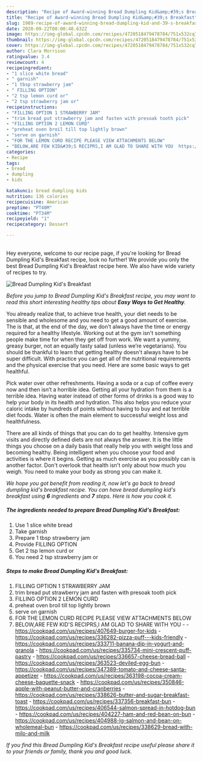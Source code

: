 ```yaml
---
description: "Recipe of Award-winning Bread Dumpling Kid&amp;#39;s Breakfast"
title: "Recipe of Award-winning Bread Dumpling Kid&amp;#39;s Breakfast"
slug: 1989-recipe-of-award-winning-bread-dumpling-kid-and-39-s-breakfast
date: 2020-09-22T08:00:48.632Z
image: https://img-global.cpcdn.com/recipes/4720518479478784/751x532cq70/bread-dumpling-kids-breakfast-recipe-main-photo.jpg
thumbnail: https://img-global.cpcdn.com/recipes/4720518479478784/751x532cq70/bread-dumpling-kids-breakfast-recipe-main-photo.jpg
cover: https://img-global.cpcdn.com/recipes/4720518479478784/751x532cq70/bread-dumpling-kids-breakfast-recipe-main-photo.jpg
author: Clara Morrison
ratingvalue: 3.4
reviewcount: 4
recipeingredient:
- "1 slice white bread"
- " garnish"
- "1 tbsp strawberry jam"
- " FILLING OPTION"
- "2 tsp lemon curd or"
- "2 tsp strawberry jam or"
recipeinstructions:
- "FILLING OPTION 1 STRAWBERRY JAM"
- "trim bread put strawberry jam and fasten with presoak tooth pick"
- "FILLING OPTION 2 LEMON CURD"
- "preheat oven broil till top lightly brown"
- "serve on garnish"
- "FOR THE LEMON CURD RECIPE PLEASE VIEW ATTACHMENTS BELOW"
- "BELOW,ARE FEW KID&#39;S RECIPRS,I AM GLAD TO SHARE WITH YOU  https://cookpad.com/us/recipes/407649-burger-for-kids https://cookpad.com/us/recipes/336282-pizza-puff---kids-friendly https://cookpad.com/us/recipes/333711-banana-dip-in-yogurt-and-granola https://cookpad.com/us/recipes/335734-mini-crescent-puff-pastry https://cookpad.com/us/recipes/336657-cheese-bread-ball https://cookpad.com/us/recipes/363523-deviled-egg-bun https://cookpad.com/us/recipes/347389-tomato-and-cheese-santa-appetizer https://cookpad.com/us/recipes/363198-cocoa-cream-cheese-baquette-snack https://cookpad.com/us/recipes/350846-apple-with-peanut-butter-and-cranberries https://cookpad.com/us/recipes/338626-butter-and-sugar-breakfast-toast https://cookpad.com/us/recipes/337356-breakfast-bun https://cookpad.com/us/recipes/406544-salmon-spread-in-hotdog-bun https://cookpad.com/us/recipes/404227-ham-and-red-bean-on-bun https://cookpad.com/us/recipes/404988-lg-salmon-and-bean-on-wholemeal-bun https://cookpad.com/us/recipes/338629-bread-with-milo-and-milk"
categories:
- Recipe
tags:
- bread
- dumpling
- kids

katakunci: bread dumpling kids 
nutrition: 136 calories
recipecuisine: American
preptime: "PT40M"
cooktime: "PT34M"
recipeyield: "1"
recipecategory: Dessert

---
```

<br>
Hey everyone, welcome to our recipe page, if you're looking for Bread Dumpling Kid&#39;s Breakfast recipe, look no further! We provide you only the best Bread Dumpling Kid&#39;s Breakfast recipe here. We also have wide variety of recipes to try.
<br>


![Bread Dumpling Kid&#39;s Breakfast](https://img-global.cpcdn.com/recipes/4720518479478784/751x532cq70/bread-dumpling-kids-breakfast-recipe-main-photo.jpg)

<i>Before you jump to Bread Dumpling Kid&#39;s Breakfast recipe, you may want to read this short interesting healthy tips about <strong>Easy Ways to Get Healthy</strong>.</i>

You already realize that, to achieve true health, your diet needs to be sensible and wholesome and you need to get a good amount of exercise. The  is that, at the end of the day, we don't always have the time or energy required for a healthy lifestyle. Working out at the gym isn't something people make time for when they get off from work. We want a yummy, greasy burger, not an equally tasty salad (unless we’re vegetarians). You should be thankful to learn that getting healthy doesn't always have to be super difficult. With practice you can get all of the nutritional requirements and the physical exercise that you need. Here are some basic ways to get healthful.

Pick water over other refreshments. Having a soda or a cup of coffee every now and then isn’t a horrible idea. Getting all your hydration from them is a terrible idea. Having water instead of other forms of drinks is a good way to help your body in its health and hydration. This also helps you reduce your caloric intake by hundreds of points without having to buy and eat terrible diet foods. Water is often the main element to successful weight loss and healthfulness.

There are all kinds of things that you can do to get healthy. Intensive gym visits and directly defined diets are not always the answer. It is the little things you choose on a daily basis that really help you with weight loss and becoming healthy. Being intelligent when you choose your food and activities is where it begins. Getting as much exercise as you possibly can is another factor. Don't overlook that health isn't only about how much you weigh. You need to make your body as strong you can make it. 


<i>We hope you got benefit from reading it, now let's go back to bread dumpling kid&#39;s breakfast recipe. You can have bread dumpling kid&#39;s breakfast using <strong>6</strong> ingredients and <strong>7</strong> steps. Here is how you cook it.
</i>

##### The ingredients needed to prepare Bread Dumpling Kid&#39;s Breakfast:

1. Use 1 slice white bread
1. Take  garnish
1. Prepare 1 tbsp strawberry jam
1. Provide  FILLING OPTION
1. Get 2 tsp lemon curd or
1. You need 2 tsp strawberry jam or


##### Steps to make Bread Dumpling Kid&#39;s Breakfast:

1. FILLING OPTION 1 STRAWBERRY JAM
1. trim bread put strawberry jam and fasten with presoak tooth pick
1. FILLING OPTION 2 LEMON CURD
1. preheat oven broil till top lightly brown
1. serve on garnish
1. FOR THE LEMON CURD RECIPE PLEASE VIEW ATTACHMENTS BELOW
1. BELOW,ARE FEW KID&#39;S RECIPRS,I AM GLAD TO SHARE WITH YOU -  - https://cookpad.com/us/recipes/407649-burger-for-kids - https://cookpad.com/us/recipes/336282-pizza-puff---kids-friendly - https://cookpad.com/us/recipes/333711-banana-dip-in-yogurt-and-granola - https://cookpad.com/us/recipes/335734-mini-crescent-puff-pastry - https://cookpad.com/us/recipes/336657-cheese-bread-ball - https://cookpad.com/us/recipes/363523-deviled-egg-bun - https://cookpad.com/us/recipes/347389-tomato-and-cheese-santa-appetizer - https://cookpad.com/us/recipes/363198-cocoa-cream-cheese-baquette-snack - https://cookpad.com/us/recipes/350846-apple-with-peanut-butter-and-cranberries - https://cookpad.com/us/recipes/338626-butter-and-sugar-breakfast-toast - https://cookpad.com/us/recipes/337356-breakfast-bun - https://cookpad.com/us/recipes/406544-salmon-spread-in-hotdog-bun - https://cookpad.com/us/recipes/404227-ham-and-red-bean-on-bun - https://cookpad.com/us/recipes/404988-lg-salmon-and-bean-on-wholemeal-bun - https://cookpad.com/us/recipes/338629-bread-with-milo-and-milk


<i>If you find this Bread Dumpling Kid&#39;s Breakfast recipe useful please share it to your friends or family, thank you and good luck.</i>
